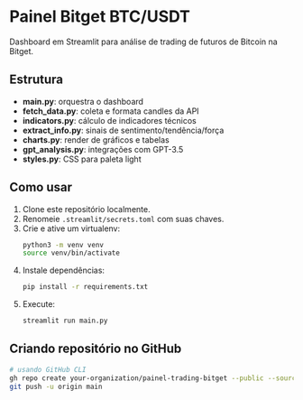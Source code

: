 # Painel Bitget BTC/USDT

Dashboard em Streamlit para análise de trading de futuros de Bitcoin na Bitget.

## Estrutura
- **main.py**: orquestra o dashboard
- **fetch_data.py**: coleta e formata candles da API
- **indicators.py**: cálculo de indicadores técnicos
- **extract_info.py**: sinais de sentimento/tendência/força
- **charts.py**: render de gráficos e tabelas
- **gpt_analysis.py**: integrações com GPT-3.5
- **styles.py**: CSS para paleta light

## Como usar
1. Clone este repositório localmente.
2. Renomeie `.streamlit/secrets.toml` com suas chaves.
3. Crie e ative um virtualenv:
   ```bash
   python3 -m venv venv
   source venv/bin/activate
   ```
4. Instale dependências:
   ```bash
   pip install -r requirements.txt
   ```
5. Execute:
   ```bash
   streamlit run main.py
   ```

## Criando repositório no GitHub
```bash
# usando GitHub CLI
gh repo create your-organization/painel-trading-bitget --public --source=. --remote=origin
git push -u origin main
```

